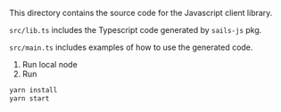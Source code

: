 This directory contains the source code for the Javascript client library.

`src/lib.ts` includes the Typescript code generated by `sails-js` pkg.

`src/main.ts` includes examples of how to use the generated code.

1. Run local node
2. Run
```bash
yarn install
yarn start
```
